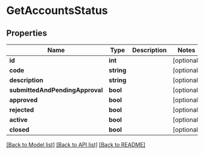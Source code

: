 # GetAccountsStatus

## Properties
Name | Type | Description | Notes
------------ | ------------- | ------------- | -------------
**id** | **int** |  | [optional] 
**code** | **string** |  | [optional] 
**description** | **string** |  | [optional] 
**submittedAndPendingApproval** | **bool** |  | [optional] 
**approved** | **bool** |  | [optional] 
**rejected** | **bool** |  | [optional] 
**active** | **bool** |  | [optional] 
**closed** | **bool** |  | [optional] 

[[Back to Model list]](../../README.md#documentation-for-models) [[Back to API list]](../../README.md#documentation-for-api-endpoints) [[Back to README]](../../README.md)

